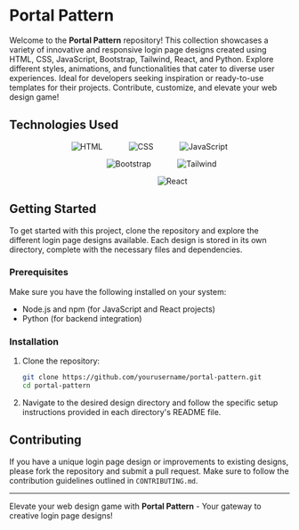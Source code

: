 # Portal Pattern

Welcome to the **Portal Pattern** repository! This collection showcases a variety of innovative and responsive login page designs created using HTML, CSS, JavaScript, Bootstrap, Tailwind, React, and Python. Explore different styles, animations, and functionalities that cater to diverse user experiences. Ideal for developers seeking inspiration or ready-to-use templates for their projects. Contribute, customize, and elevate your web design game!

## Technologies Used

<p align="center">
  <!-- First row: HTML, CSS, JavaScript -->
  <img src="https://c0.klipartz.com/pngpicture/753/701/gratis-png-rojo-y-blanco-5-marca-de-texto-de-area-de-angulo-otro-html-5.png" alt="HTML">
  &nbsp;&nbsp;&nbsp;&nbsp;&nbsp;&nbsp;&nbsp;&nbsp;&nbsp;&nbsp; <!-- spaces between HTML and CSS -->
  <img src="https://img.shields.io/badge/CSS-1572B6?style=flat-square&logo=css3&logoColor=white" alt="CSS">
  &nbsp;&nbsp;&nbsp;&nbsp;&nbsp;&nbsp;&nbsp;&nbsp;&nbsp;&nbsp; <!-- spaces between CSS and JavaScript -->
  <img src="https://img.shields.io/badge/JavaScript-F7DF1E?style=flat-square&logo=javascript&logoColor=black" alt="JavaScript">
</p>

<p align="center">
  <!-- Second row: Bootstrap, Tailwind CSS -->
  &nbsp;&nbsp;&nbsp;&nbsp;&nbsp;&nbsp;&nbsp;&nbsp;&nbsp;&nbsp; <!-- spaces before Bootstrap -->
  <img src="https://img.shields.io/badge/Bootstrap-563D7C?style=flat-square&logo=bootstrap&logoColor=white" alt="Bootstrap">
  &nbsp;&nbsp;&nbsp;&nbsp;&nbsp;&nbsp;&nbsp;&nbsp;&nbsp;&nbsp; <!-- spaces between Bootstrap and Tailwind CSS -->
  <img src="https://img.shields.io/badge/Tailwind_CSS-38B2AC?style=flat-square&logo=tailwind&logoColor=white" alt="Tailwind">
</p>

<p align="center">
  <!-- Third row: React -->
  &nbsp;&nbsp;&nbsp;&nbsp;&nbsp;&nbsp;&nbsp;&nbsp;&nbsp;&nbsp;&nbsp;&nbsp;&nbsp;&nbsp;&nbsp;&nbsp;&nbsp;&nbsp;&nbsp;&nbsp; <!-- spaces before React -->
  <img src="https://img.shields.io/badge/React-61DAFB?style=flat-square&logo=react&logoColor=black" alt="React">
</p>


## Getting Started

To get started with this project, clone the repository and explore the different login page designs available. Each design is stored in its own directory, complete with the necessary files and dependencies.

### Prerequisites

Make sure you have the following installed on your system:

- Node.js and npm (for JavaScript and React projects)
- Python (for backend integration)

### Installation

1. Clone the repository:
    ```bash
    git clone https://github.com/yourusername/portal-pattern.git
    cd portal-pattern
    ```

2. Navigate to the desired design directory and follow the specific setup instructions provided in each directory's README file.

## Contributing

If you have a unique login page design or improvements to existing designs, please fork the repository and submit a pull request. Make sure to follow the contribution guidelines outlined in `CONTRIBUTING.md`.

---

Elevate your web design game with **Portal Pattern** - Your gateway to creative login page designs!
